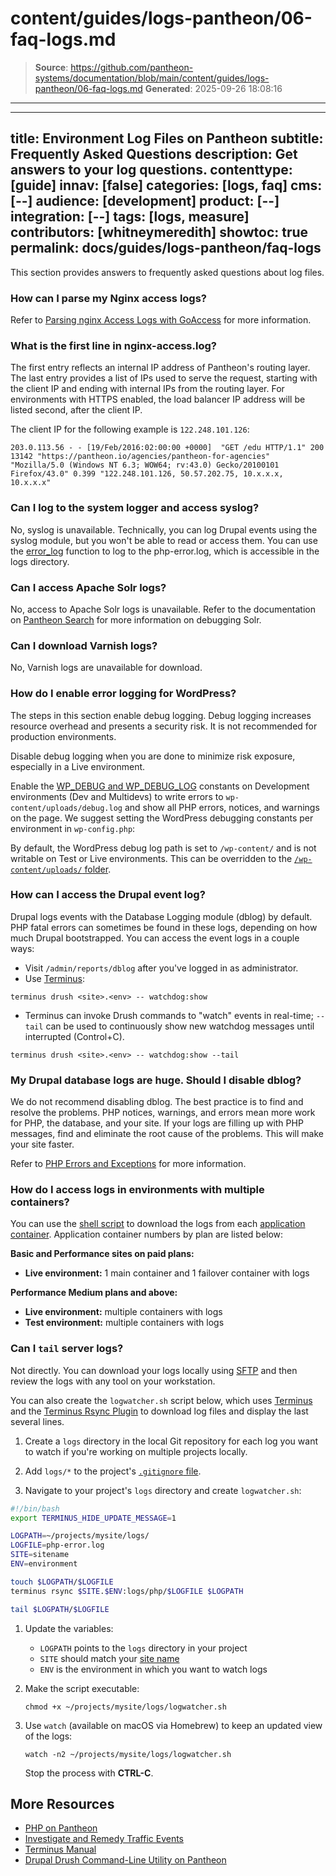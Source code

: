 # content/guides/logs-pantheon/06-faq-logs.md

> **Source**: https://github.com/pantheon-systems/documentation/blob/main/content/guides/logs-pantheon/06-faq-logs.md
> **Generated**: 2025-09-26 18:08:16

---

---
title: Environment Log Files on Pantheon
subtitle: Frequently Asked Questions
description: Get answers to your log questions.
contenttype: [guide]
innav: [false]
categories: [logs, faq]
cms: [--]
audience: [development]
product: [--]
integration: [--]
tags: [logs, measure]
contributors: [whitneymeredith]
showtoc: true
permalink: docs/guides/logs-pantheon/faq-logs
---

This section provides answers to frequently asked questions about log files.

### How can I parse my Nginx access logs?

Refer to [Parsing nginx Access Logs with GoAccess](/guides/logs-pantheon/nginx-access-logs) for more information.

### What is the first line in nginx-access.log?

The first entry reflects an internal IP address of Pantheon's routing layer. The last entry provides a list of IPs used to serve the request, starting with the client IP and ending with internal IPs from the routing layer. For environments with HTTPS enabled, the load balancer IP address will be listed second, after the client IP.

The client IP for the following example is `122.248.101.126`:

```nginx
203.0.113.56 - - [19/Feb/2016:02:00:00 +0000]  "GET /edu HTTP/1.1" 200 13142 "https://pantheon.io/agencies/pantheon-for-agencies" "Mozilla/5.0 (Windows NT 6.3; WOW64; rv:43.0) Gecko/20100101 Firefox/43.0" 0.399 "122.248.101.126, 50.57.202.75, 10.x.x.x, 10.x.x.x"
```

### Can I log to the system logger and access syslog?

No, syslog is unavailable. Technically, you can log Drupal events using the syslog module, but you won't be able to read or access them. You can use the [error_log](https://secure.php.net/manual/en/function.error-log.php) function to log to the php-error.log, which is accessible in the logs directory.

### Can I access Apache Solr logs?

No, access to Apache Solr logs is unavailable. Refer to the documentation on [Pantheon Search](/solr) for more information on debugging Solr.

### Can I download Varnish logs?

No, Varnish logs are unavailable for download.

### How do I enable error logging for WordPress?

<Alert title="Warning" type="danger">

The steps in this section enable debug logging. Debug logging increases resource overhead and presents a security risk. It is not recommended for production environments.

Disable debug logging when you are done to minimize risk exposure, especially in a Live environment.

</Alert>

Enable the [WP_DEBUG and WP_DEBUG_LOG](https://codex.wordpress.org/Debugging_in_WordPress) constants on Development environments (Dev and Multidevs) to write errors to `wp-content/uploads/debug.log` and show all PHP errors, notices, and warnings on the page. We suggest setting the WordPress debugging constants per environment in `wp-config.php`:

<Partial file="wp-debugging.md" />

By default, the WordPress debug log path is set to `/wp-content/` and is not writable on Test or Live environments. This can be overridden to the [`/wp-content/uploads/` folder](/guides/php/wp-config-php/#how-do-i-change-the-default-debuglog-location).

### How can I access the Drupal event log?

Drupal logs events with the Database Logging module (dblog) by default. PHP fatal errors can sometimes be found in these logs, depending on how much Drupal bootstrapped. You can access the event logs in a couple ways:

- Visit `/admin/reports/dblog` after you've logged in as administrator.
- Use [Terminus](/terminus):

 ```bash{promptUser: user}
 terminus drush <site>.<env> -- watchdog:show
 ```

- Terminus can invoke Drush commands to "watch" events in real-time; `--tail` can be used to continuously show new watchdog messages until interrupted (Control+C).

 ```bash{promptUser: user}
 terminus drush <site>.<env> -- watchdog:show --tail
 ```

### My Drupal database logs are huge. Should I disable dblog?

We do not recommend disabling dblog. The best practice is to find and resolve the problems. PHP notices, warnings, and errors mean more work for PHP, the database, and your site. If your logs are filling up with PHP messages, find and eliminate the root cause of the problems. This will make your site faster.

Refer to [PHP Errors and Exceptions](/guides/php/php-errors) for more information.

### How do I access logs in environments with multiple containers?

You can use the [shell script](/guides/logs-pantheon/automate-log-downloads#create-a-script) to download the logs from each [application container](/application-containers). Application container numbers by plan are listed below:

**Basic and Performance sites on paid plans:**

   - **Live environment:** 1 main container and 1 failover container with logs

**Performance Medium plans and above:**

   - **Live environment:** multiple containers with logs
   - **Test environment:** multiple containers with logs

### Can I `tail` server logs?

Not directly. You can download your logs locally using [SFTP](#access-logs-via-sftp) and then review the logs with any tool on your workstation.

You can also create the `logwatcher.sh` script below, which uses [Terminus](/terminus) and the [Terminus Rsync Plugin](https://github.com/pantheon-systems/terminus-rsync-plugin) to download log files and display the last several lines.

1. Create a `logs` directory in the local Git repository for each log you want to watch if you're working on multiple projects locally. 

1. Add `logs/*` to the project's [`.gitignore` file](/guides/git/faq-git#can-i-use-gitignore-on-pantheon).

1. Navigate to your project's `logs` directory and create `logwatcher.sh`:

  ```bash:title=logwatcher.sh
  #!/bin/bash
  export TERMINUS_HIDE_UPDATE_MESSAGE=1

  LOGPATH=~/projects/mysite/logs/
  LOGFILE=php-error.log
  SITE=sitename
  ENV=environment

  touch $LOGPATH/$LOGFILE
  terminus rsync $SITE.$ENV:logs/php/$LOGFILE $LOGPATH

  tail $LOGPATH/$LOGFILE
  ```

1. Update the variables:

    - `LOGPATH` points to the `logs` directory in your project
    - `SITE` should match your [site name](/terminus/examples/#siteenv)
    - `ENV` is the environment in which you want to watch logs

1. Make the script executable:

   ```bash{promptUser: user}
   chmod +x ~/projects/mysite/logs/logwatcher.sh
   ```

1. Use `watch` (available on macOS via Homebrew) to keep an updated view of the logs:

   ```bash{promptUser: user}
   watch -n2 ~/projects/mysite/logs/logwatcher.sh
   ```

   Stop the process with **CTRL-C**.


## More Resources

- [PHP on Pantheon](/guides/php)
- [Investigate and Remedy Traffic Events](/guides/account-mgmt/traffic/remedy)
- [Terminus Manual](/terminus)
- [Drupal Drush Command-Line Utility on Pantheon](/guides/drush)
